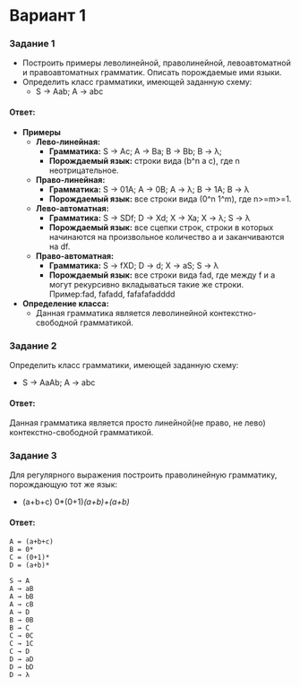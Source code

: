 # Вариант 1

### Задание 1
- Построить примеры леволинейной, праволинейной, левоавтоматной и правоавтоматных грамматик. Описать порождаемые ими языки.
- Определить класс грамматики, имеющей заданную схему:
  - S → Aab;  A → abc

#### Ответ:
- **Примеры**
  - **Лево-линейная:**
    - **Грамматика:** S → Ac; A → Ba; B → Bb; B → λ;
    - **Порождаемый язык:** строки вида (b^n a c), где n неотрицательное.
  - **Право-линейная:**
    - **Грамматика:** S → 01A; A → 0B; A → λ; B → 1A; B → λ
    - **Порождаемый язык:** все строки вида (0^n 1^m), где n>=m>=1.
  - **Лево-автоматная:**
    - **Грамматика:** S → SDf; D → Xd; X → Xa; X → λ; S → λ
    - **Порождаемый язык:** все сцепки строк, строки в которых начинаются на произвольное количество a и заканчиваются на df.
  - **Право-автоматная:**
    - **Грамматика:** S → fXD; D → d; X → aS; S → λ
    - **Порождаемый язык:** все строки вида fad, где между f и a могут рекурсивно вкладываться такие же строки. Пример:fad, fafadd, fafafafadddd
- **Определение класса:**
  - Данная грамматика является леволинейной контекстно-свободной грамматикой.
  
### Задание 2
Определить класс грамматики, имеющей заданную схему:
- S → AaAb; A → abc
#### Ответ:
Данная грамматика является просто линейной(не право, не лево) контекстно-свободной грамматикой.


### Задание 3
Для регулярного выражения построить праволинейную грамматику, порождающую тот же язык:

- (a+b+c) 0*(0+1)*(a+b)+(a+b)*


#### Ответ:
    A = (a+b+c)
    B = 0*
    C = (0+1)*
	D = (a+b)*

    S → A
    A → aB
    A → bB
	A → cB
	A → D
	B → 0B
	B → C
    С → 0С
    С → 1С
    С → D	
    D → aD
    D → bD
    D → λ
